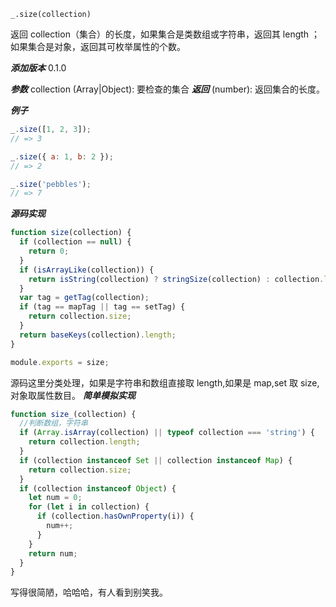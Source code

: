 ```
_.size(collection)
```

返回 collection（集合）的长度，如果集合是类数组或字符串，返回其 length ；如果集合是对象，返回其可枚举属性的个数。

**_添加版本_**
0.1.0

**_参数_**
collection (Array|Object): 要检查的集合
**_返回_**
(number): 返回集合的长度。

**_例子_**

```js
_.size([1, 2, 3]);
// => 3

_.size({ a: 1, b: 2 });
// => 2

_.size('pebbles');
// => 7
```

**_源码实现_**

```js
function size(collection) {
  if (collection == null) {
    return 0;
  }
  if (isArrayLike(collection)) {
    return isString(collection) ? stringSize(collection) : collection.length;
  }
  var tag = getTag(collection);
  if (tag == mapTag || tag == setTag) {
    return collection.size;
  }
  return baseKeys(collection).length;
}

module.exports = size;
```

源码这里分类处理，如果是字符串和数组直接取 length,如果是 map,set 取 size,对象取属性数目。
**_简单模拟实现_**

```js
function size_(collection) {
  //判断数组，字符串
  if (Array.isArray(collection) || typeof collection === 'string') {
    return collection.length;
  }
  if (collection instanceof Set || collection instanceof Map) {
    return collection.size;
  }
  if (collection instanceof Object) {
    let num = 0;
    for (let i in collection) {
      if (collection.hasOwnProperty(i)) {
        num++;
      }
    }
    return num;
  }
}
```

写得很简陋，哈哈哈，有人看到别笑我。
